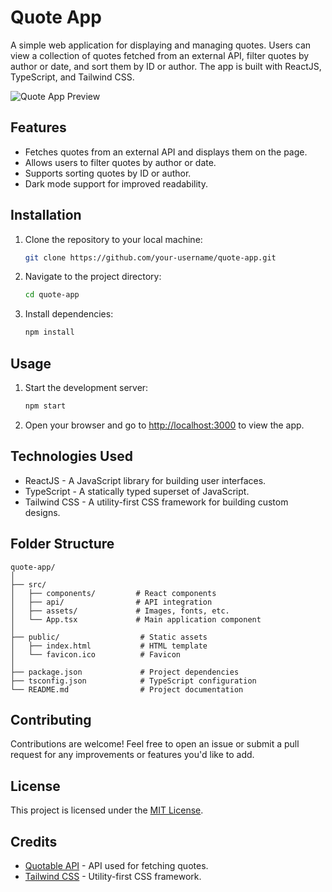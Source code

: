 # Quote App

A simple web application for displaying and managing quotes. Users can view a collection of quotes fetched from an external API, filter quotes by author or date, and sort them by ID or author. The app is built with ReactJS, TypeScript, and Tailwind CSS.

![Quote App Preview](https://tinyurl.com/mdru2tp7)

## Features

- Fetches quotes from an external API and displays them on the page.
- Allows users to filter quotes by author or date.
- Supports sorting quotes by ID or author.
- Dark mode support for improved readability.

## Installation

1. Clone the repository to your local machine:

   ```bash
   git clone https://github.com/your-username/quote-app.git
   ```

2. Navigate to the project directory:

   ```bash
   cd quote-app
   ```

3. Install dependencies:

   ```bash
   npm install
   ```

## Usage

1. Start the development server:

   ```bash
   npm start
   ```

2. Open your browser and go to [http://localhost:3000](http://localhost:3000) to view the app.

## Technologies Used

- ReactJS - A JavaScript library for building user interfaces.
- TypeScript - A statically typed superset of JavaScript.
- Tailwind CSS - A utility-first CSS framework for building custom designs.

## Folder Structure

```
quote-app/
│
├── src/
│   ├── components/         # React components
│   ├── api/                # API integration
│   ├── assets/             # Images, fonts, etc.
│   └── App.tsx             # Main application component
│
├── public/                  # Static assets
│   ├── index.html           # HTML template
│   └── favicon.ico          # Favicon
│
├── package.json             # Project dependencies
├── tsconfig.json            # TypeScript configuration
└── README.md                # Project documentation
```

## Contributing

Contributions are welcome! Feel free to open an issue or submit a pull request for any improvements or features you'd like to add.

## License

This project is licensed under the [MIT License](LICENSE).

## Credits

- [Quotable API](https://github.com/lukePeavey/quotable) - API used for fetching quotes.
- [Tailwind CSS](https://tailwindcss.com/) - Utility-first CSS framework.
